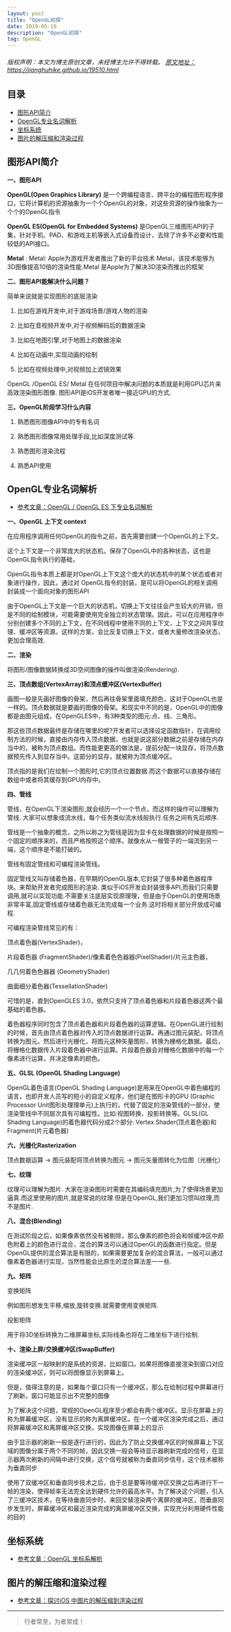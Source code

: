 ```yaml
---
layout: post
title: "OpenGL初探"
date: 2019-05-10
description: "OpenGL初探"
tag: OpenGL
---
```



<h6>
  版权声明：本文为博主原创文章，未经博主允许不得转载。
  <a target="_blank" href="https://jianghuhike.github.io/19510.html">
  原文地址：https://jianghuhike.github.io/19510.html 
  </a>
</h6>

<!-- - [参考文章：iOS13原生端适配攻略(推荐)](https://www.jb51.net/article/171895.htm) -->



## 目录
- [图形API简介](#content1)   
- [OpenGL专业名词解析](#content2)   
- [坐标系统](#content3)   
- [图片的解压缩和渲染过程](#content4)   





<!-- ************************************************ -->
## <a id="content1"></a>图形API简介

**一、图形API**

**OpenGL(Open Graphics Library)** 是一个跨编程语言、跨平台的编程图形程序接口，它将计算机的资源抽象为一个个OpenGL的对象，对这些资源的操作抽象为一个个的OpenGL指令

**OpenGL ES(OpenGL for Embedded Systems)** 是OpenGL三维图形API的子集，针对手机、PAD、和游戏主机等嵌入式设备而设计，去除了许多不必要和性能较低的API接口。

**Metal**  : Metal: Apple为游戏开发者推出了新的平台技术 Metal，该技术能够为 3D图像提⾼10倍的渲染性能.Metal 是Apple为了解决3D渲染而推出的框架


**二、图形API能解决什么问题？**

简单来说就是实现图形的底层渲染

1. ⽐如在游戏开发中,对于游戏场景/游戏人物的渲染

2. ⽐如在⾳视频开发中,对于视频解码后的数据渲染

3. ⽐如在地图引擎,对于地图上的数据渲染

4. ⽐如在动画中,实现动画的绘制

5. ⽐如在视频处理中,对视频加上滤镜效果

OpenGL /OpenGL ES/ Metal 在任何项⽬中解决问题的本质就是利用GPU芯片来⾼效渲染图形图像. 图形API是iOS开发者唯⼀接近GPU的⽅式.


**三、OpenGL阶段学习什么内容**

1. 熟悉图形图像API中的专有名词 

2. 熟悉图形图像常⽤处理手段,⽐如深度测试等.

3. 熟悉图形渲染流程

4. 熟悉API使⽤


<!-- ************************************************ -->
## <a id="content2"></a>OpenGL专业名词解析

- [参考文章：OpenGL / OpenGL ES 下专业名词解析](https://www.jianshu.com/p/1b09101aa117)


**一、OpenGL 上下文 context**

在应用程序调⽤任何OpenGL的指令之前，首先需要创建一个OpenGL的上下文。

这个上下文是⼀个⾮常庞大的状态机，保存了OpenGL中的各种状态，这也是OpenGL指令执行的基础，

OpenGL指令本质上都是对OpenGL上下⽂这个庞⼤的状态机中的某个状态或者对象进⾏操作，因此，通过对 OpenGL指令的封装，是可以将OpenGL的相关调⽤封装成一个⾯向对象的图形API

由于OpenGL上下⽂是⼀个巨⼤的状态机，切换上下文往往会产⽣较⼤的开销，但是不同的绘制模块，可能需要使用完全独立的状态管理。因此，可以在应⽤程序中分别创建多个不同的上下文，在不同线程中使用不同的上下文，上下文之间共享纹理、缓冲区等资源。这样的方案，会⽐反复切换上下文，或者⼤量修改渲染状态，更加合理高效.


**二、渲染**

将图形/图像数据转换成3D空间图像的操作叫做渲染(Rendering).

**三、顶点数组(VertexArray)和顶点缓冲区(VertexBuffer)**

画图⼀般是先画好图像的⻣架，然后再往⻣架里⾯填充颜色，这对于OpenGL也是⼀样的。顶点数据就是要画的图像的⻣架。和现实中不同的是，OpenGL中的图像都是由图元组成，在OpenGLES中，有3种类型的图元:点、线、三⻆形。

那这些顶点数据最终是存储在哪⾥的呢?开发者可以选择设定函数指针，在调⽤绘制⽅法的时候，直接由内存传入顶点数据，也就是说这部分数据之前是存储在内存当中的，被称为顶点数组。⽽性能更更⾼的做法是，提前分配⼀块显存，将顶点数据预先传⼊到显存当中。这部分的显存，就被称为顶点缓冲区。

顶点指的是我们在绘制⼀个图形时,它的顶点位置数据.⽽这个数据可以直接存储在数组中或者将其缓存到GPU内存中。


**四、管线**

管线，在OpenGL下渲染图形,就会经历⼀个⼀个节点，⽽这样的操作可以理解为管线. ⼤家可以想象成流水线，每个任务类似流水线般执⾏.任务之间有先后顺序. 

管线是⼀个抽象的概念，之所以称之为管线是因为显卡在处理数据的时候是按照一个固定的顺序来的，而且严格按照这个顺序。就像⽔从一根管⼦的一端流到另一端，这个顺序是不能打破的。

管线有固定管线和可编程渲染管线。

固定管线又叫存储着色器，在早期的OpenGL版本,它封装了很多种着⾊器程序块。来帮助开发者完成图形的渲染. 类似于iOS开发会封装很多API,而我们只需要调用,就可以实现功能.不需要关注底层实现原理理，但是由于OpenGL的使⽤场景⾮常丰富,固定管线或存储着⾊器⽆法完成每⼀个业务.这时将相关部分开放成可编程.

可编程渲染管线常见的有： 

顶点着色器(VertexShader)，

⽚段着⾊器 (FragmentShader)/像素着⾊色器器(PixelShader)/片元主色器，

⼏几何着⾊色器器 (GeometryShader)

曲面细分着⾊器(TessellationShader)

可惜的是，直到OpenGLES 3.0，依然只⽀持了顶点着⾊器和片段着⾊器这两个最基础的着⾊器。

着⾊器程序同时包含了顶点着⾊器和⽚段着色器的运算逻辑。在OpenGL进行绘制的时候，⾸先由顶点着⾊器对传⼊的顶点数据进行运算。再通过图元装配，将顶点转换为图元。然后进行光栅化，将图元这种⽮量图形，转换为栅格化数据。最后，将栅格化数据传⼊⽚段着⾊器中进⾏运算。⽚段着⾊器会对栅格化数据中的每⼀个像素进行运算，并决定像素的颜⾊。

**五、GLSL (OpenGL Shading Language)**

OpenGL着⾊语言(OpenGL Shading Language)是⽤来在OpenGL中着⾊编程的语言，也即开发人员写的短⼩的⾃定义程序，他们是在图形卡的GPU (Graphic Processor Unit图形处理理单元)上执⾏的，代替了固定的渲染管线的⼀部分，使渲染管线中不同层次具有可编程性。比如:视图转换、投影转换等。GLSL(GL Shading Language)的着⾊器代码分成2个部分: Vertex Shader(顶点着⾊器)和Fragment(片元着⾊器)

**六、光栅化Rasterization**

顶点数据运算 -> 图元装配将顶点转换为图元 -> 图元矢量图转化为位图（光栅化） 


**七、纹理**

纹理可以理解为图⽚. ⼤家在渲染图形时需要在其编码填充图⽚,为了使得场景更加逼真.⽽这里使⽤的图⽚,就是常说的纹理.但是在OpenGL,我们更加习惯叫纹理,⽽不是图片.

**八、混合(Blending)**

在测试阶段之后，如果像素依然没有被剔除，那么像素的颜色将会和帧缓冲区中颜⾊附着上的颜色进⾏混合，混合的算法可以通过OpenGL的函数进行指定。但是OpenGL提供的混合算法是有限的，如果需要更加复杂的混合算法，⼀般可以通过像素着⾊器进⾏实现，当然性能会⽐原⽣的混合算法差⼀一些.


**九、矩阵**

变换矩阵

例如图形想发⽣平移,缩放,旋转变换.就需要使⽤变换矩阵.

投影矩阵

⽤于将3D坐标转换为⼆维屏幕坐标,实际线条也将在⼆维坐标下进⾏绘制.


**十、渲染上屏/交换缓冲区(SwapBuffer)**

渲染缓冲区⼀般映射的是系统的资源，⽐如窗口。如果将图像直接渲染到窗口对应的渲染缓冲区，则可以将图像显示到屏幕上。

但是，值得注意的是，如果每个窗⼝只有⼀个缓冲区，那么在绘制过程中屏幕进⾏了刷新，窗⼝可能显示出不完整的图像

为了解决这个问题，常规的OpenGL程序⾄少都会有两个缓冲区。显示在屏幕上的称为屏幕缓冲区，没有显示的称为离屏缓冲区。在一个缓冲区渲染完成之后，通过将屏幕缓冲区和离屏缓冲区交换，实现图像在屏幕上的显示

由于显示器的刷新⼀般是逐⾏进⾏的，因此为了防⽌交换缓冲区的时候屏幕上下区域的图像分属于两个不同的帧，因此交换⼀般会等待显示器刷新完成的信号，在显示器两次刷新的间隔中进⾏交换，这个信号就被称为垂直同步信号，这个技术被称为垂直同步

使⽤了双缓冲区和垂直同步技术之后，由于总是要等待缓冲区交换之后再进⾏下⼀帧的渲染，使得帧率⽆法完全达到硬件允许的最⾼水平。为了解决这个问题，引⼊了三缓冲区技术，在等待垂直同步时，来回交替渲染两个离屏的缓冲区，⽽垂直同步发⽣时，屏幕缓冲区和最近渲染完成的离屏缓冲区交换，实现充分利⽤硬件性能的目的



<!-- ************************************************ -->
## <a id="content3"></a>坐标系统

- [参考文章：OpenGL 坐标系解析](https://www.jianshu.com/p/3448f546eac4)



<!-- ************************************************ -->
## <a id="content4"></a>图片的解压缩和渲染过程

- [参考文章：探讨iOS 中图片的解压缩到渲染过程](https://www.jianshu.com/p/72dd074728d8)




----------
>  行者常至，为者常成！


